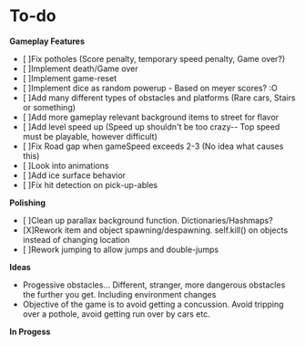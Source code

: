 # To-do
**Gameplay Features**
- [ ]Fix potholes (Score penalty, temporary speed penalty, Game over?)
- [ ]Implement death/Game over
- [ ]Implement game-reset
- [ ]Implement dice as random powerup - Based on meyer scores? :O
- [ ]Add many different types of obstacles and platforms (Rare cars, Stairs or something)
- [ ]Add more gameplay relevant background items to street for flavor
- [ ]Add level speed up (Speed up shouldn't be too crazy-- Top speed must be playable, however difficult)
- [ ]Fix Road gap when gameSpeed exceeds 2-3 (No idea what causes this)
- [ ]Look into animations
- [ ]Add ice surface behavior
- [ ]Fix hit detection on pick-up-ables

**Polishing**
- [ ]Clean up parallax background function. Dictionaries/Hashmaps?
- [X]Rework item and object spawning/despawning. self.kill() on objects instead of changing location
- [ ]Rework jumping to allow jumps and double-jumps


**Ideas**
- Progessive obstacles... Different, stranger, more dangerous obstacles the further you get. Including environment changes
- Objective of the game is to avoid getting a concussion. Avoid tripping over a pothole, avoid getting run over by cars etc.


**In Progess**